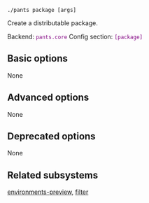 ```
./pants package [args]
```
Create a distributable package.

Backend: <span style="color: purple"><code>pants.core</code></span>
Config section: <span style="color: purple"><code>[package]</code></span>

## Basic options

None

## Advanced options

None

## Deprecated options

None


## Related subsystems
[environments-preview](environments-preview.md), [filter](filter.md)
